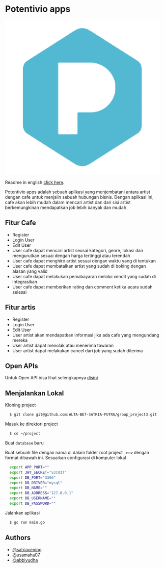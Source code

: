 
# Potentivio apps

![Logo](https://github.com/ALTA-Potentivio/BE-Potentivio/blob/main/logo.png)

Readme in english [click here](https://github.com/ALTA-Potentivio/BE-Potentivio/blob/main/go.sum).

Potentivio apps adalah sebuah aplikasi yang menjembatani antara artist dengan cafe untuk menjalin sebuah hubungan bisnis. Dengan aplikasi ini, cafe akan lebih mudah dalam mencari artist dan dari sisi artist berkemungkinan mendapatkan job lebih banyak dan mudah. 


## Fitur Cafe 

- Register
- Login User
- Edit User
- User cafe dapat mencari artist seusai kategori, genre, lokasi dan mengurutkan sesuai dengan harga tertinggi atau terendah
- User cafe dapat menghire artist sesuai dengan waktu yang di tentukan
- User cafe dapat membatalkan artist yang sudah di boking dengan alasan yang valid
- User cafe dapat melakukan pemabayaran melalui xendit yang sudah di integrasikan
- User cafe dapat memberikan rating dan comment ketika acara sudah selesai

## Fitur artis

- Register
- Login User
- Edit User
- User artist akan mendapatkan informasi jika ada cafe yang mengundang mereka
- User artist dapat menolak atau menerima tawaran
- User artist dapat melakukan cancel dari job yang sudah diterima

## Open APIs

Untuk Open API bisa lihat selengkapnya [disini](https://app.swaggerhub.com/apis-docs/satriacening/project_group3/1.0.0#/)


## Menjalankan Lokal

Kloning project

```bash
  $ git clone git@github.com:ALTA-BE7-SATRIA-PUTRA/group_project3.git
```

Masuk ke direktori project

```bash
  $ cd ~/project
```
Buat `database` baru

Buat sebuah file dengan nama di dalam folder root project `.env` dengan format dibawah ini. Sesuaikan configurasi di komputer lokal

```bash
  export APP_PORT=""
  export JWT_SECRET="S3CR3T"
  export DB_PORT="3306"
  export DB_DRIVER="mysql"
  export DB_NAME=""
  export DB_ADDRESS="127.0.0.1"
  export DB_USERNAME=""
  export DB_PASSWORD=""
```

Jalankan aplikasi 

```bash
  $ go run main.go
```


## Authors

- [@satriacening](https://github.com/satriacening)
- [@usamaha07](https://github.com/usamaha07)
- [@abbiyudha](https://github.com/abbiyudha)

 